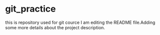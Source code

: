 # git_practice
this is repository used for git cource
I am editing the README file.Adding some more details about the project description.
